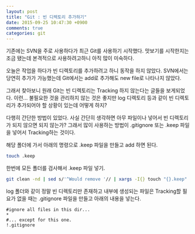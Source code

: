 ```yaml
---
layout: post
title: "Git : 빈 디렉토리 추가하기"
date: 2015-09-25 10:47:30 +0900
comments: true
categories: git
---
```

기존에는 SVN을 주로 사용하다가 최근 Git를 사용하기 시작했다. 맛보기를 시작한지는 조금 됐는데 본격적으로 사용하려고하니 아직 많이 미숙하다.

오늘은 작업을 하다가 빈 디렉토리를 추가하려고 하니 동작을 하지 않았다. SVN에서는 당연히 추가가 가능했는데 Git에서는 add로 추가해도 new file로 나타나지 않았다.

그래서 찾아보니 원래 Git는 빈 디렉토리는 Tracking 하지 않는다는 글들을 보게되었다. 이런... 불필요한 것을 관리하지 않는 것은 좋지만 log 디렉토리 등과 같이 빈 디렉토리가 추가되어야 할 상황이 있는데 어떻게 하지?

다행히 간단한 방법이 있었다. 사실 간단히 생각하면 아무 파일이나 넣어서 빈 디렉토리가 되지 않으면 되지 않는가? 그래서 많이 사용하는 방법이 .gitignore 또는 .keep 파일을 넣어서 Tracking하는 것이다.

해당 폴더에 가서 아래의 명령으로 .keep 파일을 만들고 add 하면 된다.
```bash
touch .keep
```

한번에 모든 폴더를 검사해서 .keep 파일 넣기.

```bash
git clean -nd | sed s/'^Would remove '// | xargs -I{} touch "{}.keep"
```

log 폴더와 같이 정말 빈 디렉토리만 존재하고 내부에 생성되는 파일은 Tracking할 필요가 없을 때는 .gitignore 파일을 만들고 아래의 내용을 넣는다.

```
#ignore all files in this dir...
*
#... except for this one.
!.gitignore
```